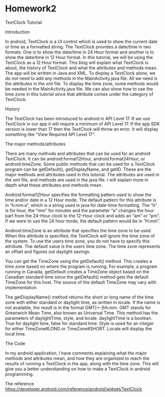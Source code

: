 # Homework2
TextClock Tutorial

Introduction

  In android, TextClock is a UI control which is used to show the current date or time as a formatted string. The TextClock provides a date/time in two formats. One is to show the date/time in 24 Hour format and another is to show the date/time in 12 Hour format. In this tutorial, we will be using the TextClock as a 12 Hour format. This blog will explain what TextClock is about, the history of TextClock and what the attributes and methods mean. The app will be written in Java and XML. To display a TextClock alone, we do not need to add any methods in the MainActivity.java file. All we need is the attributes in the xml file. To display the time zone, some methods would be needed in the MainActivity.java file. We can also show how to use the time zone in this tutorial since that attribute comes under the category of TextClock.

History

  The TextClock has been introduced to android in API Level 17. If we use TextClock in our app it will require a minimum of API Level 17. If the app SDK version is lower than 17 then the TextClock will throw an error. It will display something like “View Required API Level 17”.

The major methods/attributes

  There are many methods and attributes that can be used for an android TextClock. It can be android:format12Hour, android:format24Hour, or android:timeZone. Some public methods that can be used for a TextClock program can be getDefault(), getDisplayName, and getID. These are the major methods and attributes used in this tutorial. The attributes are used in the xml file, and methods are used in the java file. I will explain more in depth what these attributes and methods mean.

   Android:format12Hour specifies the formatting pattern used to show the time and/or date in a 12 Hour mode. The default pattern for this attribute is in “h:mm:a”, which is a string used in java for date-time formatting. The “h” is for hour, the “mm” for minutes and the parameter “a” changes the hour part from the 24-Hour clock to the 12-Hour clock and adds an “am” or “pm".  If we were to use the 24 hour mode, the default pattern would be in “H:mm”.
 
  Android:timeZone is an attribute that specifies the time zone to be used. When this attribute is specified, the TextClock will ignore the time zone of the system. To use the users time zone, you do not have to specify this attribute. The default value is the users time zone. The time zone represents an offset and figures out daylight savings.
  
You can get the TimeZone using the getDefault() method. This creates a time zone based on where the program is running. For example, a program running in Canada, getDefault creates a TimeZone object based on the Canadian standard time since the getDefault() method gets the default TimeZone for this host. The source of the default TimeZone may vary with implementation.

  The getDisplayName() method returns the short or long name of the time zone with either standard or daylight time, as written in locale. If the name is not available, the result is in the format GMT[+-]hh:mm. GMT stands for Greenwich Mean Time, also known as Universal Time. This method has the parameters of daylightTime, style, and locale. daylightTime is a boolean. True for daylight time, false for standard time. Style is used for an integer for either TimeZone#LONG or TimeZone#SHORT. Locale will display the local time. 

The Code

 In my android application, I have comments explaining what the major methods and attributes mean, and how they are organized to reach the results of running a TextClock in the app, along with the time zone. This will give you a better understanding on how to make a TextClock in android programming.
 
The reference
https://developer.android.com/reference/android/widget/TextClock
